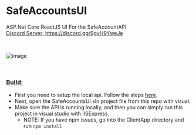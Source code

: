 # SafeAccountsUI
ASP.Net Core ReactJS UI For the SafeAccountAPI<br/>
<ins>Discord Server:</ins> https://discord.gg/9gvH9YweJe

&nbsp;

![image](https://user-images.githubusercontent.com/36856910/119060900-037ac380-b988-11eb-8a80-735e6148d58b.png)

&nbsp;

### <ins>Build:</ins>
* First you need to setup the local api. Follow the steps <a href="https://github.com/nickpavini/SafeAccountsAPI">here</a>.
* Next, open the SafeAccountsUI.sln project file from this repo with visual. 
* Make sure the API is running locally, and then you can simply run this project in visual studio with IISExpress.
    * NOTE: If you have npm issues, go into the ClientApp directory and run `npm install`
